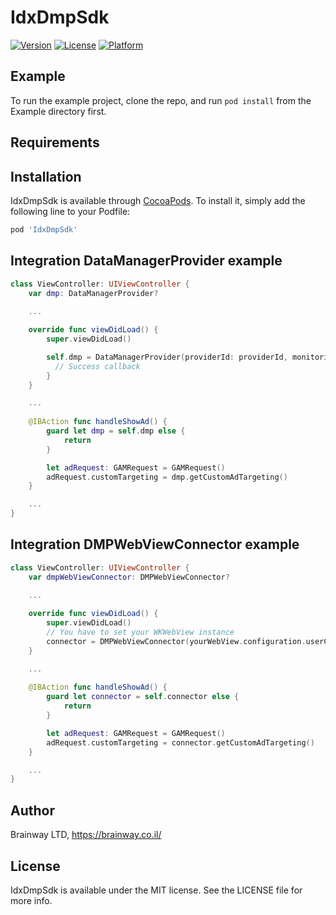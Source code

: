 # IdxDmpSdk

[![Version](https://img.shields.io/cocoapods/v/IdxDmpSdk.svg?style=flat)](https://cocoapods.org/pods/IdxDmpSdk)
[![License](https://img.shields.io/cocoapods/l/IdxDmpSdk.svg?style=flat)](https://cocoapods.org/pods/IdxDmpSdk)
[![Platform](https://img.shields.io/cocoapods/p/IdxDmpSdk.svg?style=flat)](https://cocoapods.org/pods/IdxDmpSdk)

## Example

To run the example project, clone the repo, and run `pod install` from the Example directory first.

## Requirements

## Installation

IdxDmpSdk is available through [CocoaPods](https://cocoapods.org). To install
it, simply add the following line to your Podfile:

```ruby
pod 'IdxDmpSdk'
```

## Integration DataManagerProvider example

```swift
class ViewController: UIViewController {
    var dmp: DataManagerProvider?
    
    ...

    override func viewDidLoad() {
        super.viewDidLoad()

        self.dmp = DataManagerProvider(providerId: providerId, monitoringLabel: "My app name") {_ in
          // Success callback
        }
    }

    ...
    
    @IBAction func handleShowAd() {
        guard let dmp = self.dmp else {
            return
        }

        let adRequest: GAMRequest = GAMRequest()
        adRequest.customTargeting = dmp.getCustomAdTargeting()
    }

    ...
}
```

## Integration DMPWebViewConnector example

```swift
class ViewController: UIViewController {
    var dmpWebViewConnector: DMPWebViewConnector?
    
    ...

    override func viewDidLoad() {
        super.viewDidLoad()
        // You have to set your WKWebView instance
        connector = DMPWebViewConnector(yourWebView.configuration.userContentController)
    }

    ...
    
    @IBAction func handleShowAd() {
        guard let connector = self.connector else {
            return
        }

        let adRequest: GAMRequest = GAMRequest()
        adRequest.customTargeting = connector.getCustomAdTargeting()
    }

    ...
}
```

## Author

Brainway LTD, https://brainway.co.il/

## License

IdxDmpSdk is available under the MIT license. See the LICENSE file for more info.
